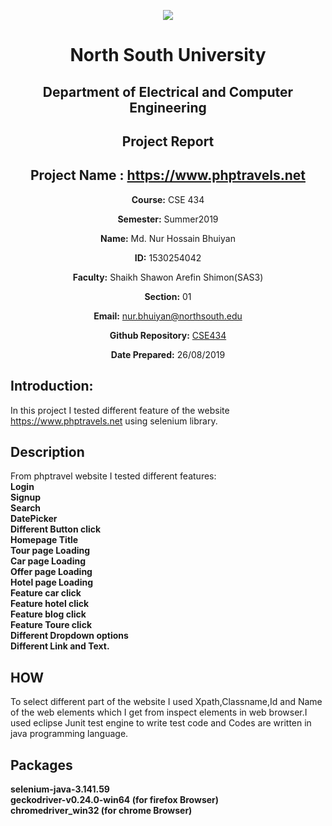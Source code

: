 <p align="center">
<img src="https://github.com/nhbsohel2/CSE434/blob/master/Project02/snap.png">
</p>

<div align="center">


# North South University </h5>
##  Department of Electrical and Computer Engineering </h3>

##  Project Report

## Project Name : https://www.phptravels.net

**Course:** CSE 434

**Semester:** Summer2019

**Name:** Md. Nur Hossain Bhuiyan

**ID:** 1530254042

**Faculty:** Shaikh Shawon Arefin Shimon(SAS3)

**Section:** 01

**Email:** nur.bhuiyan@northsouth.edu

**Github Repository:** [CSE434](https://github.com/nhbsohel2/CSE434)

**Date Prepared:** 26/08/2019
</div>



## Introduction:

In this project I tested different feature of the website  https://www.phptravels.net using selenium library. 


## Description

From phptravel website I tested different features: <br>
**Login**<br>
**Signup**<br>
**Search**<br>
**DatePicker**<br>
**Different Button click**<br>
**Homepage Title**<br>
**Tour page Loading**<br>
**Car page Loading**<br>
**Offer page Loading**<br>
**Hotel page Loading**<br>
**Feature car click**<br>
**Feature hotel click**<br>
**Feature blog click**<br>
**Feature Toure click**<br>
**Different Dropdown options**<br>
**Different Link and Text.**<br>

## HOW

To select different part of the website I used Xpath,Classname,Id and Name of the web elements which I get from inspect elements in web browser.I used eclipse Junit test engine to write test code and Codes are written in java programming language.




## Packages 


**selenium-java-3.141.59** <br>
**geckodriver-v0.24.0-win64 (for firefox Browser)** <br>
**chromedriver_win32 (for chrome Browser)** <br>
</div>
